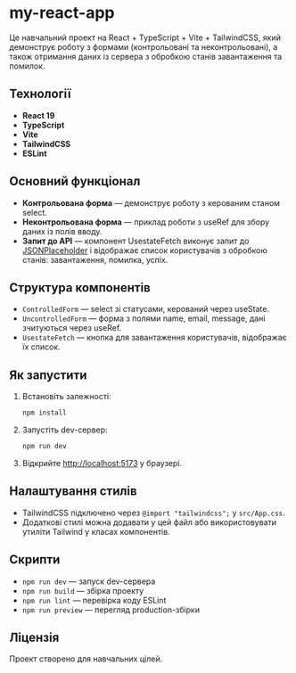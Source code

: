 # my-react-app

Це навчальний проект на React + TypeScript + Vite + TailwindCSS, який демонструє роботу з формами (контрольовані та неконтрольовані), а також отримання даних із сервера з обробкою станів завантаження та помилок.

## Технології

- **React 19**
- **TypeScript**
- **Vite**
- **TailwindCSS**
- **ESLint**

## Основний функціонал

- **Контрольована форма** — демонструє роботу з керованим станом select.
- **Неконтрольована форма** — приклад роботи з useRef для збору даних із полів вводу.
- **Запит до API** — компонент UsestateFetch виконує запит до [JSONPlaceholder](https://jsonplaceholder.typicode.com/users) і відображає список користувачів з обробкою станів: завантаження, помилка, успіх.

## Структура компонентів

- `ControlledForm` — select зі статусами, керований через useState.
- `UncontrolledForm` — форма з полями name, email, message, дані зчитуються через useRef.
- `UsestateFetch` — кнопка для завантаження користувачів, відображає їх список.

## Як запустити

1. Встановіть залежності:
   ```bash
   npm install
   ```
2. Запустіть dev-сервер:
   ```bash
   npm run dev
   ```
3. Відкрийте [http://localhost:5173](http://localhost:5173) у браузері.

## Налаштування стилів

- TailwindCSS підключено через `@import "tailwindcss";` у `src/App.css`.
- Додаткові стилі можна додавати у цей файл або використовувати утиліти Tailwind у класах компонентів.

## Скрипти

- `npm run dev` — запуск dev-сервера
- `npm run build` — збірка проекту
- `npm run lint` — перевірка коду ESLint
- `npm run preview` — перегляд production-збірки

## Ліцензія

Проект створено для навчальних цілей.

